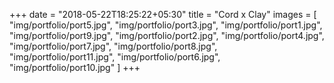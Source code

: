 +++
date = "2018-05-22T18:25:22+05:30"
title = "Cord x Clay"
images = [ "img/portfolio/port5.jpg", "img/portfolio/port3.jpg", "img/portfolio/port1.jpg", "img/portfolio/port9.jpg", "img/portfolio/port2.jpg", "img/portfolio/port4.jpg", "img/portfolio/port7.jpg", "img/portfolio/port8.jpg", "img/portfolio/port11.jpg", "img/portfolio/port6.jpg", "img/portfolio/port10.jpg" ]
+++


